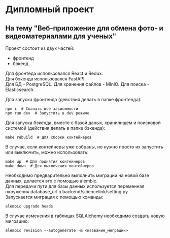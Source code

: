 # Дипломный проект
## На тему "Веб-приложение для обмена фото- и видеоматериалами для ученых"

Проект состоит из двух частей:
- фронтенд
- бэкенд

Для фронтеда использовался React и Redux.  
Для бэкенда использовался FastAPI.  
Для БД - PostgreSQL.
Для хранения файлов - MinIO.
Для поиска - Elasticsearch.

Для запуска фронтенда (действия делать в папке фронтенда):
```
npm i  # Скачать все зависимости
npm run dev  # Запустить в dev режиме
```
Для запуска бэкенда, вместе с базой даных, хранилищем и поисковой системой (действия делать в папке бэкенда):
```
make rebuild  # Для сборки контейнеров
```
В случае, если контейнеры уже собраны, но нужно просто их запустить или выключить, можно использовать:
```
make up  # Для поднятия контейнеров
make down  # Для выключения контейнеров
```

Необходимо предварительно выполнить миграции на новой базе данных, делается это с помощью alembic.  
Для передачи пути для базы данных используется переменная окружения database_url в backend/sciencelink/setting.py  
Запускается миграция с помощью команды:
```
alembic upgrade heads
```
В случае изменения в таблицах SQLAlchemy необходимо создать новую миграцию:
```
alembic revision --autogenerate -m <название_миграции> 
```
